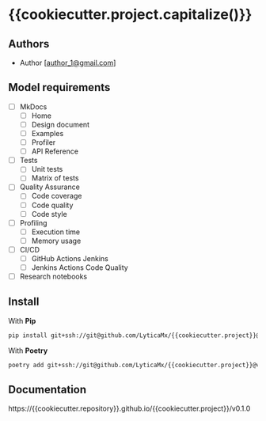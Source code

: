 # {{cookiecutter.project.capitalize()}}

## Authors

- Author [<author_1@gmail.com>]

## Model requirements
- [ ] MkDocs
  - [ ] Home
  - [ ] Design document
  - [ ] Examples
  - [ ] Profiler
  - [ ] API Reference
- [ ] Tests
  - [ ] Unit tests
  - [ ] Matrix of tests
- [ ] Quality Assurance
  - [ ] Code coverage
  - [ ] Code quality
  - [ ] Code style
- [ ] Profiling
  - [ ] Execution time
  - [ ] Memory usage
- [ ] CI/CD
  - [ ] GitHub Actions Jenkins
  - [ ] Jenkins Actions Code Quality
- [ ] Research notebooks

## Install

With **Pip**
```bash
pip install git+ssh://git@github.com/LyticaMx/{{cookiecutter.project}}@v0.1.0
```

With **Poetry**
```bash
poetry add git+ssh://git@github.com/LyticaMx/{{cookiecutter.project}}@v0.1.0
```

## Documentation
https://{{cookiecutter.repository}}.github.io/{{cookiecutter.project}}/v0.1.0
